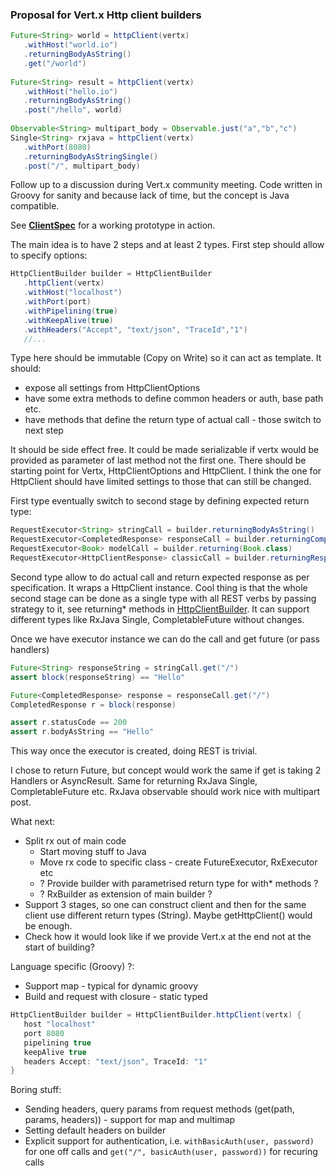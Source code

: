 ### Proposal for Vert.x Http client builders 

```Groovy
Future<String> world = httpClient(vertx)
   .withHost("world.io")
   .returningBodyAsString()
   .get("/world")
   
Future<String> result = httpClient(vertx)
   .withHost("hello.io")
   .returningBodyAsString()
   .post("/hello", world)
   
Observable<String> multipart_body = Observable.just("a","b","c")
Single<String> rxjava = httpClient(vertx)
   .withPort(8080)
   .returningBodyAsStringSingle()
   .post("/", multipart_body)
```

Follow up to a discussion during Vert.x community meeting. Code written in Groovy for sanity and because lack of time, but the concept is Java compatible.

See **[ClientSpec](src/test/groovy/org/client/poc/ClientSpec.groovy)** for a working prototype in action.

The main idea is to have 2 steps and at least 2 types. First step should allow to specify options:

```Groovy
HttpClientBuilder builder = HttpClientBuilder
   .httpClient(vertx)
   .withHost("localhost")
   .withPort(port)
   .withPipelining(true)
   .withKeepAlive(true)
   .withHeaders("Accept", "text/json", "TraceId","1")
   //...
```

Type here should be immutable (Copy on Write) so it can act as template. It should:
- expose all settings from HttpClientOptions
- have some extra methods to define common headers or auth, base path etc.
- have methods that define the return type of actual call - those switch to next step

It should be side effect free. It could be made serializable if vertx would be provided
as parameter of last method not the first one.
There should be starting point for Vertx, HttpClientOptions and HttpClient. 
I think the one for HttpClient should have limited settings to those that can still be changed.

First type eventually switch to second stage by defining expected return type:

```Groovy
RequestExecutor<String> stringCall = builder.returningBodyAsString()
RequestExecutor<CompletedResponse> responseCall = builder.returningCompletedResponse()
RequestExecutor<Book> modelCall = builder.returning(Book.class)
RequestExecutor<HttpClientResponse> classicCall = builder.returningResponse()
```

Second type allow to do actual call and return expected response as per specification. It wraps a HttpClient instance.
Cool thing is that the whole second stage can be done as a single type with all REST verbs by passing strategy to it, see returning\* methods in [HttpClientBuilder](src/main/groovy/org/client/poc/HttpClientBuilder.groovy). It can support different types like RxJava Single, CompletableFuture without changes. 

Once we have executor instance we can do the call and get future (or pass handlers)

```Groovy
Future<String> responseString = stringCall.get("/")
assert block(responseString) == "Hello"

Future<CompletedResponse> response = responseCall.get("/")
CompletedResponse r = block(response)

assert r.statusCode == 200
assert r.bodyAsString == "Hello"
```

This way once the executor is created, doing REST is trivial. 

I chose to return Future, but concept would work the same if get is taking 2 Handlers or AsyncResult.
Same for returning RxJava Single, CompletableFuture etc. RxJava observable should work nice with multipart post.

What next:
- Split rx out of main code
  - Start moving stuff to Java
  - Move rx code to specific class - create FutureExecutor, RxExecutor etc
  - ? Provide builder with parametrised return type for with\* methods ? 
  - ? RxBuilder as extension of main builder ?
- Support 3 stages, so one can construct client and then for the same client use different return types (String). Maybe getHttpClient() would be enough.
- Check how it would look like if we provide Vert.x at the end not at the start of building?


Language specific (Groovy) ?:
- Support map - typical for dynamic groovy
- Build and request with closure - static typed

```Groovy
HttpClientBuilder builder = HttpClientBuilder.httpClient(vertx) {
   host "localhost"
   port 8080
   pipelining true
   keepAlive true
   headers Accept: "text/json", TraceId: "1"
}
```   
   
Boring stuff:
- Sending headers, query params from request methods (get(path, params, headers)) - support for map and multimap
- Setting default headers on builder
- Explicit support for authentication, i.e. `withBasicAuth(user, password)` for one off calls and `get("/", basicAuth(user, password))` for recuring calls
